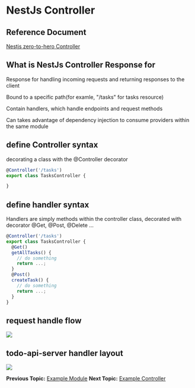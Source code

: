 # NestJs Controller

## Reference Document

[Nestjs zero-to-hero Controller](https://www.udemy.com/course/nestjs-zero-to-hero/learn/lecture/26680754#overview)

## What is NestJs Controller Response for

Response for handling incoming requests and returning responses to the client

Bound to a specific path(for examle, "/tasks" for tasks resource)

Contain handlers, which handle endpoints and request methods

Can takes advantage of  dependency injection to consume providers within the same module

## define Controller syntax

decorating a class with the @Controller decorator

```typescript
@Controller('/tasks')
export class TasksController {

}
```
## define handler syntax

Handlers are simply methods within the controller class, decorated with decorator @Get, @Post, @Delete ...

```typescript
@Controller('/tasks') 
export class TasksController {
  @Get()
  getAllTasks() {
    // do something
    return ...;
  }
  @Post()
  createTask() {
    // do something
    return ...;
  }
}
```

## request handle flow

![](https://i.imgur.com/Kbx4taG.png)

## todo-api-server handler layout


![](https://i.imgur.com/6GbrXKT.png)

**Previous Topic:** [Example Module](example-module/README.md "Example Module")
**Next Topic:** [Example Controller](example-controller/README.md "Example Controller")